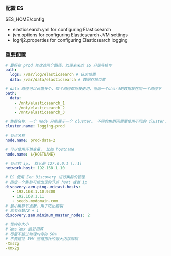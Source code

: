 ### 配置 ES

$ES_HOME/config

- elasticsearch.yml for configuring Elasticsearch
- jvm.options for configuring Elasticsearch JVM settings
- log4j2.properties for configuring Elasticsearch logging

### 重要配置

```yaml 
# 最好在 prod 修改这两个路径，以便未来的 ES 升级等操作
path:
  logs: /var/log/elasticsearch # 日志位置
  data: /var/data/elasticsearch # 数据存放位置

# data 路径可以设置多个，每个路径都将被使用，但同一个shard的数据放在同一个路径下
path:
  data:
    - /mnt/elasticsearch_1
    - /mnt/elasticsearch_2
    - /mnt/elasticsearch_3
```

```yaml 
# 集群名称，一个 node 只能属于一个 cluster。 不同的集群间需要使用不同的 cluster.name
cluster.name: logging-prod
```

```yaml 
# 节点名称
node.name: prod-data-2

# 可以使用环境变量， 比如 hostname
node.name: ${HOSTNAME}
```

```yaml 
# 节点的 ip， 默认是 127.0.0.1 [::1]
network.host: 192.168.1.10
```

```yaml 
# ES 使用 Zen Discovery 进行集群的管理
# 指定一个集群可能出现的节点 hsot 或者 ip
discovery.zen.ping.unicast.hosts:
   - 192.168.1.10:9300
   - 192.168.1.11 
   - seeds.mydomain.com 
# 最小集群节点数，用于防止脑裂
# 总节点数/2 + 1
discovery.zen.minimum_master_nodes: 2   
```

```yaml 
# 堆内存大小
# Xms Xmx 最好相等
# 尽量不超过物理内存的 50%
# 不要超过 JVM 压缩指针的最大内存限制
-Xms2g 
-Xmx2g 
```